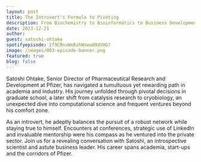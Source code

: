 ```yaml
---
layout: post
title: The Introvert's Formula to Pivoting
description: From Biochemistry to Bioinformatics to Business Development.
date: 2023-12-21
author: 
guest: satoshi-ohtake
spotifyepisode: 2f9CRnuWxRzhWxwud9dVHG?
image: /images/003-episode-banner.png
featured: true
blog: false
---
```


Satoshi Ohtake, Senior Director of Pharmaceutical Research and Development at Pfizer, has navigated a tumultuous yet rewarding path in academia and industry. His journey unfolded through pivotal decisions in graduate school, a later shift from catalysis research to cryobiology, an unexpected dive into computational science and frequent ventures beyond his comfort zone.

As an introvert, he adeptly balances the pursuit of a robust network while staying true to himself. Encounters at conferences, strategic use of LinkedIn and invaluable mentorship were his compass as he ventured into the private sector. Join us for a revealing conversation with Satoshi, an introspective scientist and astute business leader. His career spans academia, start-ups and the corridors of Pfizer.